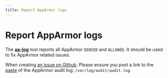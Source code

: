 ```yaml
---
title: Report AppArmor logs
---
```


# Report AppArmor logs

The **[aa-log](/usage/#apparmor-log)** tool reports all AppArmor `DENIED` and
`ALLOWED`. It should be used to fix AppArmor related issues.

When creating [an issue on Github][newissue]. Please ensure you post a link to
the [paste] of the AppArmor audit log: `/var/log/audit/audit.log`.

[newissue]: https://github.com/roddhjav/apparmor.d/issues/new
[paste]: https://pastebin.com/
